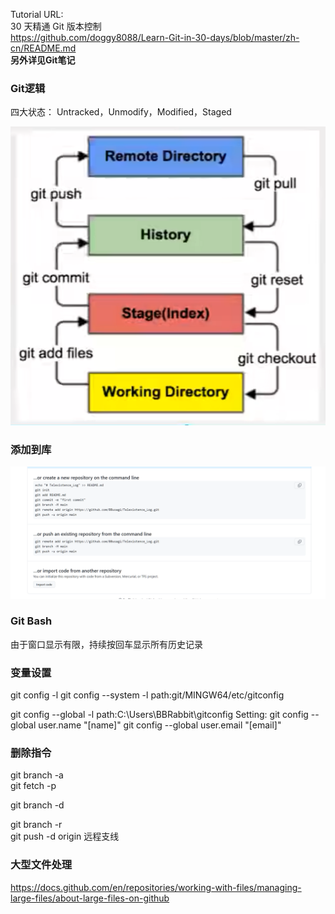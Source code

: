 Tutorial URL:  
30 天精通 Git 版本控制  
https://github.com/doggy8088/Learn-Git-in-30-days/blob/master/zh-cn/README.md  
**另外详见Git笔记**

### Git逻辑
四大状态：
Untracked，Unmodify，Modified，Staged

![Git层级关系](GitLogic.PNG)

### 添加到库
![GitHub官方说明](GitHub_HowToSetup.PNG)

### Git Bash
由于窗口显示有限，持续按回车显示所有历史记录

### 变量设置
git config -l
git config --system -l
path:git/MINGW64/etc/gitconfig

git config --global -l
path:C:\Users\BBRabbit\gitconfig
Setting: 
git config --global user.name "[name]"
git config --global user.email "[email]"

### 删除指令
git branch -a  
git fetch -p

git branch -d <localbranch>

git branch -r  
git push -d origin <remotebranch>
远程支线

### 大型文件处理
https://docs.github.com/en/repositories/working-with-files/managing-large-files/about-large-files-on-github